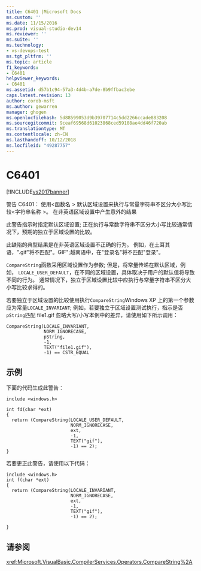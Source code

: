 ```yaml
---
title: C6401 |Microsoft Docs
ms.custom: ''
ms.date: 11/15/2016
ms.prod: visual-studio-dev14
ms.reviewer: ''
ms.suite: ''
ms.technology:
- vs-devops-test
ms.tgt_pltfrm: ''
ms.topic: article
f1_keywords:
- C6401
helpviewer_keywords:
- C6401
ms.assetid: d57b1c94-57a3-4d4b-a7de-8b9ffbac3ebe
caps.latest.revision: 13
author: corob-msft
ms.author: gewarren
manager: ghogen
ms.openlocfilehash: 5d88599053d9b39707714c5dd2266ccade883208
ms.sourcegitcommit: 9ceaf69568d61023868ced59108ae4dd46f720ab
ms.translationtype: MT
ms.contentlocale: zh-CN
ms.lasthandoff: 10/12/2018
ms.locfileid: "49287757"
---
```

# <a name="c6401"></a>C6401
[!INCLUDE[vs2017banner](../includes/vs2017banner.md)]

警告 C6401： 使用\<函数名 > 默认区域设置来执行与常量字符串不区分大小写比较\<字符串名称 >。 在非英语区域设置中产生意外的结果  
  
 此警告指示时指定默认区域设置; 正在执行与常数字符串不区分大小写比较通常情况下，预期的独立于区域设置的比较。  
  
 此缺陷的典型结果是在非英语区域设置不正确的行为。 例如，在土耳其语，".gif"将不匹配"。GIF";越南语中，在"登录名"将不匹配"登录"。  
  
 `CompareString`函数采用区域设置作为参数; 但是，将常量传递在默认区域，例如， `LOCALE_USER_DEFAULT`，在不同的区域设置，具体取决于用户的默认值将导致不同的行为。 通常情况下，独立于区域设置比较中应执行与常量字符串不区分大小写比较求得的。  
  
 若要独立于区域设置的比较使用执行`CompareString`Windows XP 上的第一个参数应为常量`LOCALE_INVARIANT`; 例如，若要独立于区域设置测试执行，指示是否`pString`匹配 file1.gif 忽略大写/小写本例中的差异，请使用如下所示调用：  
  
```  
CompareString(LOCALE_INVARIANT,  
              NORM_IGNORECASE,  
              pString,  
              -1,  
              TEXT("file1.gif"),  
              -1) == CSTR_EQUAL   
```  
  
## <a name="example"></a>示例  
 下面的代码生成此警告：  
  
```  
include <windows.h>  
  
int fd(char *ext)  
{  
  return (CompareString(LOCALE_USER_DEFAULT,  
                        NORM_IGNORECASE,  
                        ext,   
                        -1,   
                        TEXT("gif"),  
                        -1) == 2);  
}  
```  
  
 若要更正此警告，请使用以下代码：  
  
```  
include <windows.h>  
int f(char *ext)  
{  
  return (CompareString(LOCALE_INVARIANT,  
                        NORM_IGNORECASE,  
                        ext,   
                        -1,   
                        TEXT("gif"),  
                        -1) == 2);  
  
}  
```  
  
## <a name="see-also"></a>请参阅  
 <xref:Microsoft.VisualBasic.CompilerServices.Operators.CompareString%2A>



